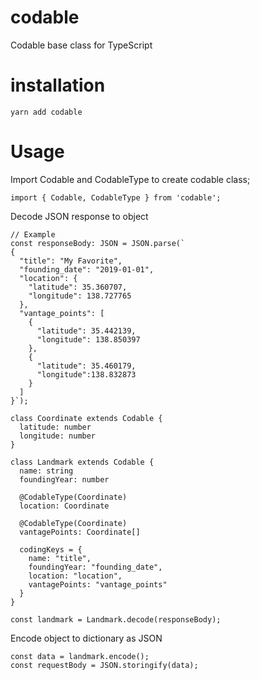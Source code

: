 # codable
Codable base class for TypeScript


# installation

```
yarn add codable
```

# Usage
Import Codable and CodableType to create codable class;

```
import { Codable, CodableType } from 'codable';
```

Decode JSON response to object
```
// Example
const responseBody: JSON = JSON.parse(`
{
  "title": "My Favorite",
  "founding_date": "2019-01-01",
  "location": {
    "latitude": 35.360707,
    "longitude": 138.727765
  },
  "vantage_points": [
    {
      "latitude": 35.442139,
      "longitude": 138.850397
    },
    {
      "latitude": 35.460179,
      "longitude":138.832873
    }
  ]
}`);

class Coordinate extends Codable {
  latitude: number
  longitude: number
}

class Landmark extends Codable {
  name: string
  foundingYear: number

  @CodableType(Coordinate)
  location: Coordinate

  @CodableType(Coordinate)
  vantagePoints: Coordinate[]

  codingKeys = {
    name: "title",
    foundingYear: "founding_date",
    location: "location",
    vantagePoints: "vantage_points"
  }
}

const landmark = Landmark.decode(responseBody);
```

Encode object to dictionary as JSON
```
const data = landmark.encode();
const requestBody = JSON.storingify(data);
```
